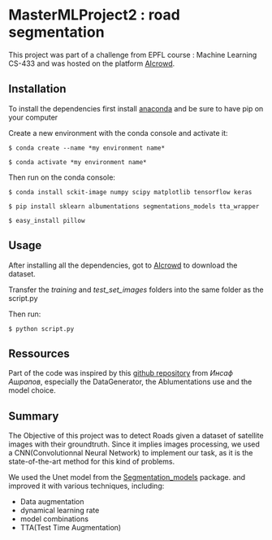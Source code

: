 # MasterMLProject2 : road segmentation

This project was part of a challenge from EPFL course : Machine Learning CS-433 and was hosted on the platform [AIcrowd](https://www.aicrowd.com/).

Installation
------------
To install the dependencies first install [anaconda](https://www.anaconda.com/distribution/) and be sure to have pip on your computer

Create a new environment with the conda console and activate it:

```
$ conda create --name *my environment name*

$ conda activate *my environment name*
```

Then run on the conda console:

```
$ conda install sckit-image numpy scipy matplotlib tensorflow keras

$ pip install sklearn albumentations segmentations_models tta_wrapper

$ easy_install pillow
```

Usage
-----
After installing all the dependencies, got to [AIcrowd](https://www.aicrowd.com/challenges/epfl-ml-road-segmentation-2019/dataset_files)
to download the dataset.

Transfer the *training* and *test_set_images* folders into the same folder as the script.py

Then run:
```
$ python script.py
```

Ressources
----------
Part of the code was inspired by this [github repository](https://github.com/Diyago/ML-DL-scripts/blob/master/DEEP%20LEARNING/segmentation/Segmentation%20pipeline/segmentation%20pipeline.ipynb) from *Инсаф Ашрапов*, especially the DataGenerator, the Ablumentations use and the model choice.

Summary
-------
The Objective of this project was to detect Roads given a dataset of satellite images with their groundtruth. 
Since it implies images processing, we used a CNN(Convolutionnal Neural Network) to implement our task, as it is the state-of-the-art method for this kind of problems.

We used the Unet model from the [Segmentation_models](https://github.com/qubvel/segmentation_models) package. and improved it with various techniques, including: 

 - Data augmentation
 - dynamical learning rate
 - model combinations
 - TTA(Test Time Augmentation)
 

